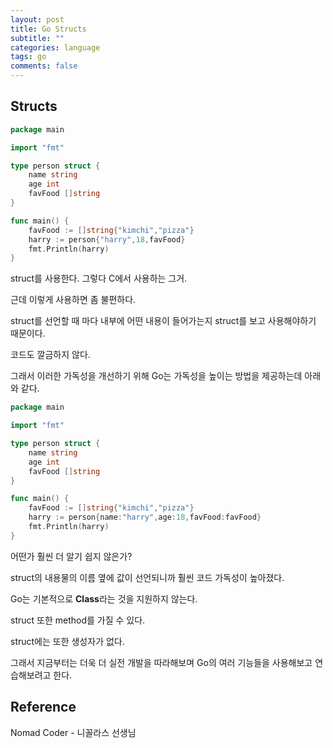 ```yaml
---
layout: post
title: Go Structs
subtitle: ""
categories: language
tags: go
comments: false
---
```


## Structs

```go
package main

import "fmt"

type person struct {
	name string
	age int
	favFood []string
}

func main() {
	favFood := []string{"kimchi","pizza"}
	harry := person{"harry",18,favFood}
	fmt.Println(harry)
}
```

struct를 사용한다. 그렇다 C에서 사용하는 그거.

근데 이렇게 사용하면 좀 불편하다.

struct를 선언할 때 마다 내부에 어떤 내용이 들어가는지 struct를 보고 사용해야하기 때문이다.

코드도 깔금하지 않다.

그래서 이러한 가독성을 개선하기 위해 Go는 가독성을 높이는 방법을 제공하는데 아래와 같다.

```go
package main

import "fmt"

type person struct {
	name string
	age int
	favFood []string
}

func main() {
	favFood := []string{"kimchi","pizza"}
	harry := person{name:"harry",age:18,favFood:favFood}
	fmt.Println(harry)
}
```

어떤가 훨씬 더 알기 쉽지 않은가?

struct의 내용물의 이름 옆에 값이 선언되니까 훨씬 코드 가독성이 높아졌다.

Go는 기본적으로 **Class**라는 것을 지원하지 않는다.

struct 또한 method를 가질 수 있다.

struct에는 또한 생성자가 없다.

그래서 지금부터는 더욱 더 실전 개발을 따라해보며 Go의 여러 기능들을 사용해보고 연습해보려고 한다.

## Reference

Nomad Coder - 니꼴라스 선생님
